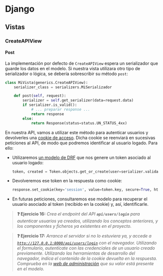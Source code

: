 # Django
## Vistas
### CreateAPIView
#### Post

La implementación por defecto de `CreateAPIView` espera un serializador que guarde los datos en el modelo. Si nuestra vista utilizara otro tipo de serializador o lógica, se debería sobrescribir su método `post`:

```python
class MiVista(generics.CreateAPIView):
    serializer_class = serializers.MiSerializador

    def post(self, request):
        serializer = self.get_serializer(data=request.data)
        if serializer.is_valid():
            # ... preparar response ...
            return response
        else:
            return Response(status=status.UN_STATUS_4xx)
```

En nuestra API, vamos a utilizar este método para autenticar usuarios y devolverles una [cookie de acceso](../protocolos/cookies.md). Dicha cookie se reenviará en sucesivas peticiones al API, de modo que podremos identificar al usuario logado. Para ello:

- Utilizaremos [un modelo de DRF](https://www.django-rest-framework.org/api-guide/authentication/#tokenauthentication) que nos genere un token asociado al usuario logado:
  ```python
  token, created = Token.objects.get_or_create(user=serializer.validated_data)
  ```
- Devolveremos ese token en la respuesta como cookie:
  ```python
  response.set_cookie(key='session', value=token.key, secure=True, httponly=True, samesite='lax')
  ```
- En futuras peticiones, consultaremos ese modelo para recuperar el usuario asociado al token (recibido en la cookie) y, así, identificarle.

> **❓ Ejercicio 16:** _Crea el endpoint del API **`api/users/login`** para autenticar usuarios ya creados, utilizando los conceptos anteriores, y los componentes y ficheros ya existentes en el proyecto._

> **❓ Ejercicio 17:** _Arranca el servidor si no lo estuviera ya, y accede a [`http://127.0.0.1:8000/api/users/login`](http://127.0.0.1:8000/api/users/login) con el navegador. Utilizando el formulario, autentícate con las credenciales de un usuario creado previamente. Utilizando las herramientas de desarrollo del navegador, indica el contenido de la cookie devuelta en la respuesta. Comprueba en la [web de administración](http://127.0.0.1:8000/admin/) que su valor está presente en el modelo._